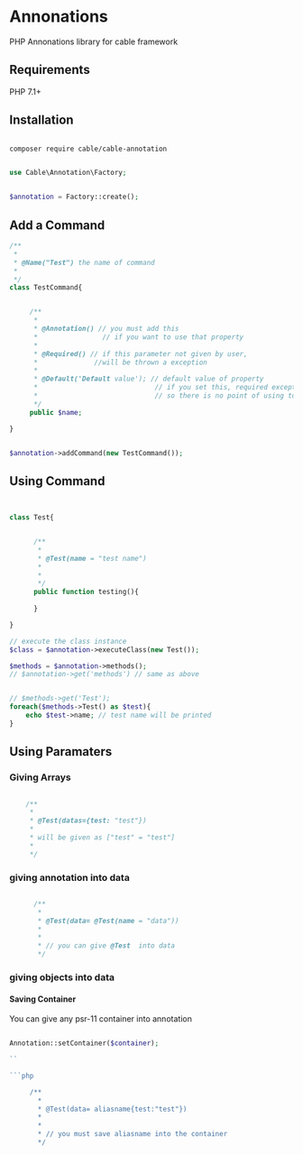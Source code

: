 # Annonations
PHP Annonations library for cable framework

## Requirements

PHP 7.1+

## Installation

```sh 

composer require cable/cable-annotation

```

```php

use Cable\Annotation\Factory;


$annotation = Factory::create();

```


## Add a Command


```php
/**
 *
 * @Name("Test") the name of command
 *
 */
class TestCommand{


     /**
      *
      * @Annotation() // you must add this 
      *                // if you want to use that property
      *
      * @Required() // if this parameter not given by user, 
      *              //will be thrown a exception
      *
      * @Default('Default value'); // default value of property
      *                             // if you set this, required exception will be never thrown
      *                             // so there is no point of using together Default and Required
      */                            
     public $name;

}


$annotation->addCommand(new TestCommand());
```


## Using Command


```php 


class Test{


      /**
       * 
       * @Test(name = "test name")
       *
       *
       */
      public function testing(){
      
      }

}

// execute the class instance
$class = $annotation->executeClass(new Test());

$methods = $annotation->methods();
// $annotation->get('methods') // same as above


// $methods->get('Test');
foreach($methods->Test() as $test){
    echo $test->name; // test name will be printed
}

```

## Using Paramaters

### Giving Arrays

```php

    /**
     *
     * @Test(datas={test: "test"})
     *
     * will be given as ["test" = "test"]
     *
     */
```


### giving annotation into data

```php

      /**
       *
       * @Test(data= @Test(name = "data"))
       *
       *
       * // you can give @Test  into data
       */
```

### giving objects into data


#### Saving Container

You can give any psr-11 container into annotation

```php

Annotation::setContainer($container);

``

```php

     /**
       *
       * @Test(data= aliasname{test:"test"})
       *
       *
       * // you must save aliasname into the container
       */

```